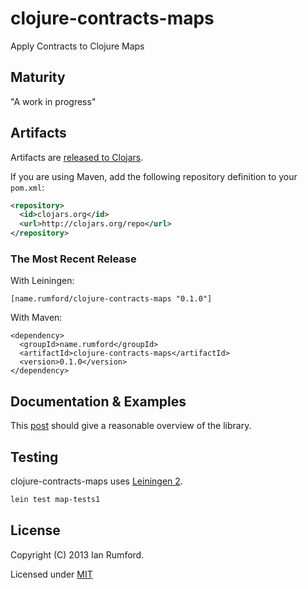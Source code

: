 # clojure-contracts-maps

Apply Contracts to Clojure Maps

## Maturity

"A work in progress"

## Artifacts

Artifacts are
[released to Clojars](https://clojars.org/name.rumford/clojure-contracts-maps).

If you are using Maven, add the following repository
definition to your `pom.xml`:

``` xml
<repository>
  <id>clojars.org</id>
  <url>http://clojars.org/repo</url>
</repository>
```

### The Most Recent Release

With Leiningen:

    [name.rumford/clojure-contracts-maps "0.1.0"]

With Maven:

    <dependency>
      <groupId>name.rumford</groupId>
      <artifactId>clojure-contracts-maps</artifactId>
      <version>0.1.0</version>
    </dependency>


## Documentation & Examples

This [post](http://ianrumford.github.io/blog/2014/02/19/applying-contracts-to-clojure-maps/) should give a reasonable overview of the library.


## Testing

clojure-contracts-maps uses [Leiningen 2](http://leiningen.org).

```bash
lein test map-tests1
```

## License

Copyright (C) 2013 Ian Rumford.

Licensed under [MIT](http://opensource.org/licenses/MIT)


